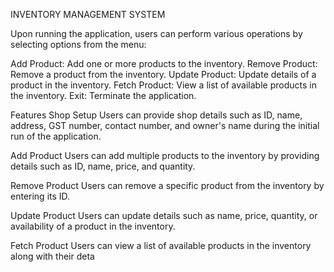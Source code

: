 INVENTORY MANAGEMENT SYSTEM

Upon running the application, users can perform various operations by selecting options from the menu:

Add Product: Add one or more products to the inventory.
Remove Product: Remove a product from the inventory.
Update Product: Update details of a product in the inventory.
Fetch Product: View a list of available products in the inventory.
Exit: Terminate the application.



Features
Shop Setup
Users can provide shop details such as ID, name, address, GST number, contact number, and owner's name during the initial run of the application.


Add Product
Users can add multiple products to the inventory by providing details such as ID, name, price, and quantity.


Remove Product
Users can remove a specific product from the inventory by entering its ID.


Update Product
Users can update details such as name, price, quantity, or availability of a product in the inventory.


Fetch Product
Users can view a list of available products in the inventory along with their deta
